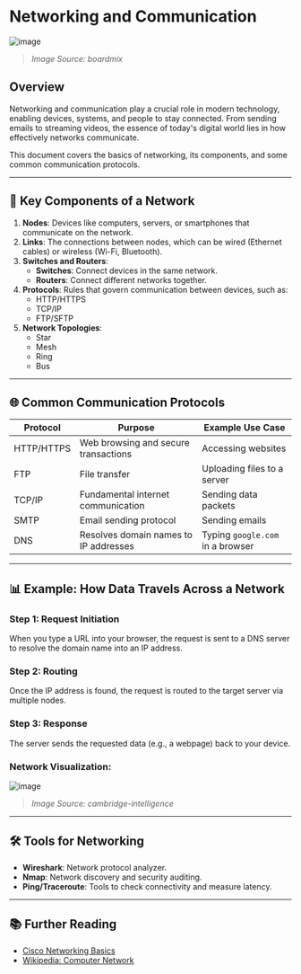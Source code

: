 # Networking and Communication

![image](https://github.com/user-attachments/assets/f703add5-2ac3-4b31-9a04-da47970029b4)


> *Image Source: boardmix*

## Overview
Networking and communication play a crucial role in modern technology, enabling devices, systems, and people to stay connected. From sending emails to streaming videos, the essence of today's digital world lies in how effectively networks communicate.

This document covers the basics of networking, its components, and some common communication protocols.

---

## 📡 Key Components of a Network
1. **Nodes**: Devices like computers, servers, or smartphones that communicate on the network.
2. **Links**: The connections between nodes, which can be wired (Ethernet cables) or wireless (Wi-Fi, Bluetooth).
3. **Switches and Routers**:
   - **Switches**: Connect devices in the same network.
   - **Routers**: Connect different networks together.
4. **Protocols**: Rules that govern communication between devices, such as:
   - HTTP/HTTPS
   - TCP/IP
   - FTP/SFTP
5. **Network Topologies**:
   - Star
   - Mesh
   - Ring
   - Bus

---

## 🌐 Common Communication Protocols
| Protocol | Purpose                             | Example Use Case           |
|----------|-------------------------------------|----------------------------|
| HTTP/HTTPS| Web browsing and secure transactions | Accessing websites         |
| FTP      | File transfer                       | Uploading files to a server |
| TCP/IP   | Fundamental internet communication  | Sending data packets       |
| SMTP     | Email sending protocol              | Sending emails             |
| DNS      | Resolves domain names to IP addresses | Typing `google.com` in a browser |

---

## 📊 Example: How Data Travels Across a Network

### Step 1: Request Initiation
When you type a URL into your browser, the request is sent to a DNS server to resolve the domain name into an IP address.

### Step 2: Routing
Once the IP address is found, the request is routed to the target server via multiple nodes.

### Step 3: Response
The server sends the requested data (e.g., a webpage) back to your device.

### Network Visualization:
![image](https://github.com/user-attachments/assets/21e5c0fc-9fba-4f46-9d23-88dedfaa83ee)

> *Image Source: cambridge-intelligence*

---

## 🛠️ Tools for Networking
- **Wireshark**: Network protocol analyzer.
- **Nmap**: Network discovery and security auditing.
- **Ping/Traceroute**: Tools to check connectivity and measure latency.

---

## 📚 Further Reading
- [Cisco Networking Basics](https://www.cisco.com/)
- [Wikipedia: Computer Network](https://en.wikipedia.org/wiki/Computer_network)
